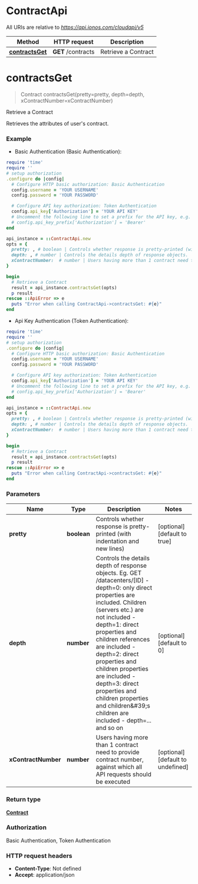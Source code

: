 # ContractApi

All URIs are relative to *https://api.ionos.com/cloudapi/v5*

| Method | HTTP request | Description |
| ------------- | ------------- | ------------- |
| [**contractsGet**](ContractApi.md#contractsGet) | **GET** /contracts | Retrieve a Contract |


# **contractsGet**
> Contract contractsGet(pretty=pretty, depth=depth, xContractNumber=xContractNumber)

Retrieve a Contract

Retrieves the attributes of user\'s contract.

### Example

* Basic Authentication (Basic Authentication):
```ruby
require 'time'
require ''
# setup authorization
.configure do |config|
  # Configure HTTP basic authorization: Basic Authentication
  config.username = 'YOUR USERNAME'
  config.password = 'YOUR PASSWORD'

  # Configure API key authorization: Token Authentication
  config.api_key['Authorization'] = 'YOUR API KEY'
  # Uncomment the following line to set a prefix for the API key, e.g. 'Bearer' (defaults to nil)
  # config.api_key_prefix['Authorization'] = 'Bearer'
end

api_instance = ::ContractApi.new
opts = {
  pretty: , # boolean | Controls whether response is pretty-printed (with indentation and new lines)
  depth: , # number | Controls the details depth of response objects.  Eg. GET /datacenters/[ID]  - depth=0: only direct properties are included. Children (servers etc.) are not included  - depth=1: direct properties and children references are included  - depth=2: direct properties and children properties are included  - depth=3: direct properties and children properties and children\'s children are included  - depth=... and so on
  xContractNumber:  # number | Users having more than 1 contract need to provide contract number, against which all API requests should be executed
}

begin
  # Retrieve a Contract
  result = api_instance.contractsGet(opts)
  p result
rescue ::ApiError => e
  puts "Error when calling ContractApi->contractsGet: #{e}"
end
```

* Api Key Authentication (Token Authentication):
```ruby
require 'time'
require ''
# setup authorization
.configure do |config|
  # Configure HTTP basic authorization: Basic Authentication
  config.username = 'YOUR USERNAME'
  config.password = 'YOUR PASSWORD'

  # Configure API key authorization: Token Authentication
  config.api_key['Authorization'] = 'YOUR API KEY'
  # Uncomment the following line to set a prefix for the API key, e.g. 'Bearer' (defaults to nil)
  # config.api_key_prefix['Authorization'] = 'Bearer'
end

api_instance = ::ContractApi.new
opts = {
  pretty: , # boolean | Controls whether response is pretty-printed (with indentation and new lines)
  depth: , # number | Controls the details depth of response objects.  Eg. GET /datacenters/[ID]  - depth=0: only direct properties are included. Children (servers etc.) are not included  - depth=1: direct properties and children references are included  - depth=2: direct properties and children properties are included  - depth=3: direct properties and children properties and children\'s children are included  - depth=... and so on
  xContractNumber:  # number | Users having more than 1 contract need to provide contract number, against which all API requests should be executed
}

begin
  # Retrieve a Contract
  result = api_instance.contractsGet(opts)
  p result
rescue ::ApiError => e
  puts "Error when calling ContractApi->contractsGet: #{e}"
end
```

### Parameters

| Name | Type | Description  | Notes |
| ------------- | ------------- | ------------- | ------------- |
| **pretty** | **boolean**| Controls whether response is pretty-printed (with indentation and new lines) | [optional] [default to true] |
| **depth** | **number**| Controls the details depth of response objects.  Eg. GET /datacenters/[ID]  - depth&#x3D;0: only direct properties are included. Children (servers etc.) are not included  - depth&#x3D;1: direct properties and children references are included  - depth&#x3D;2: direct properties and children properties are included  - depth&#x3D;3: direct properties and children properties and children\&#39;s children are included  - depth&#x3D;... and so on | [optional] [default to 0] |
| **xContractNumber** | **number**| Users having more than 1 contract need to provide contract number, against which all API requests should be executed | [optional] [default to undefined] |

### Return type

[**Contract**](Contract.md)

### Authorization

Basic Authentication, Token Authentication

### HTTP request headers

 - **Content-Type**: Not defined
 - **Accept**: application/json

